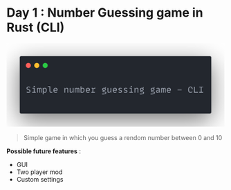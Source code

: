# Day 1 : Number Guessing game in Rust (CLI)

![cover](number-guessing/gg.png)

> Simple game in which you guess a rendom number between 0 and 10

<b>Possible future features</b> :
- GUI
- Two player mod
- Custom settings